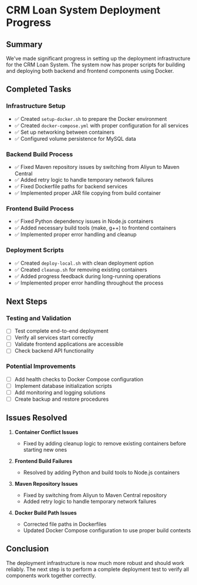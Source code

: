 # CRM Loan System Deployment Progress

## Summary
We've made significant progress in setting up the deployment infrastructure for the CRM Loan System. The system now has proper scripts for building and deploying both backend and frontend components using Docker.

## Completed Tasks

### Infrastructure Setup
- ✅ Created `setup-docker.sh` to prepare the Docker environment
- ✅ Created `docker-compose.yml` with proper configuration for all services
- ✅ Set up networking between containers
- ✅ Configured volume persistence for MySQL data

### Backend Build Process
- ✅ Fixed Maven repository issues by switching from Aliyun to Maven Central
- ✅ Added retry logic to handle temporary network failures
- ✅ Fixed Dockerfile paths for backend services
- ✅ Implemented proper JAR file copying from build container

### Frontend Build Process
- ✅ Fixed Python dependency issues in Node.js containers
- ✅ Added necessary build tools (make, g++) to frontend containers
- ✅ Implemented proper error handling and cleanup

### Deployment Scripts
- ✅ Created `deploy-local.sh` with clean deployment option
- ✅ Created `cleanup.sh` for removing existing containers
- ✅ Added progress feedback during long-running operations
- ✅ Implemented proper error handling throughout the process

## Next Steps

### Testing and Validation
- [ ] Test complete end-to-end deployment
- [ ] Verify all services start correctly
- [ ] Validate frontend applications are accessible
- [ ] Check backend API functionality

### Potential Improvements
- [ ] Add health checks to Docker Compose configuration
- [ ] Implement database initialization scripts
- [ ] Add monitoring and logging solutions
- [ ] Create backup and restore procedures

## Issues Resolved

1. **Container Conflict Issues**
   - Fixed by adding cleanup logic to remove existing containers before starting new ones

2. **Frontend Build Failures**
   - Resolved by adding Python and build tools to Node.js containers

3. **Maven Repository Issues**
   - Fixed by switching from Aliyun to Maven Central repository
   - Added retry logic to handle temporary network failures

4. **Docker Build Path Issues**
   - Corrected file paths in Dockerfiles
   - Updated Docker Compose configuration to use proper build contexts

## Conclusion
The deployment infrastructure is now much more robust and should work reliably. The next step is to perform a complete deployment test to verify all components work together correctly.
